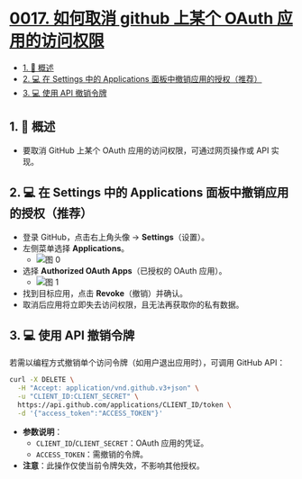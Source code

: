 # [0017. 如何取消 github 上某个 OAuth 应用的访问权限](https://github.com/tnotesjs/TNotes.git-notes/tree/main/notes/0017.%20%E5%A6%82%E4%BD%95%E5%8F%96%E6%B6%88%20github%20%E4%B8%8A%E6%9F%90%E4%B8%AA%20OAuth%20%E5%BA%94%E7%94%A8%E7%9A%84%E8%AE%BF%E9%97%AE%E6%9D%83%E9%99%90)

<!-- region:toc -->

- [1. 📝 概述](#1--概述)
- [2. 💻 在 Settings 中的 Applications 面板中撤销应用的授权（推荐）](#2--在-settings-中的-applications-面板中撤销应用的授权推荐)
- [3. 💻 使用 API 撤销令牌](#3--使用-api-撤销令牌)

<!-- endregion:toc -->

## 1. 📝 概述

- 要取消 GitHub 上某个 OAuth 应用的访问权限，可通过网页操作或 API 实现。

## 2. 💻 在 Settings 中的 Applications 面板中撤销应用的授权（推荐）

- 登录 GitHub，点击右上角头像 → **Settings**（设置）。
- 左侧菜单选择 **Applications**。
  - ![图 0](https://cdn.jsdelivr.net/gh/tnotesjs/imgs@main/2025-07-26-00-20-53.png)
- 选择 **Authorized OAuth Apps**（已授权的 OAuth 应用）。
  - ![图 1](https://cdn.jsdelivr.net/gh/tnotesjs/imgs@main/2025-07-26-00-31-26.png)
- 找到目标应用，点击 **Revoke**（撤销）并确认。
- 取消后应用将立即失去访问权限，且无法再获取你的私有数据。

## 3. 💻 使用 API 撤销令牌

若需以编程方式撤销单个访问令牌（如用户退出应用时），可调用 GitHub API：

```bash
curl -X DELETE \
  -H "Accept: application/vnd.github.v3+json" \
  -u "CLIENT_ID:CLIENT_SECRET" \
  https://api.github.com/applications/CLIENT_ID/token \
  -d '{"access_token":"ACCESS_TOKEN"}'
```

- **参数说明**：
  - `CLIENT_ID`/`CLIENT_SECRET`：OAuth 应用的凭证。
  - `ACCESS_TOKEN`：需撤销的令牌。
- **注意**：此操作仅使当前令牌失效，不影响其他授权。

